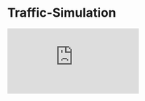# Traffic-Simulation

![Traffic Simulation ](https://github.com/TDR-VOID/Traffic-Simulation/edit/main/README.md)
